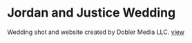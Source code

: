 # Jordan and Justice Wedding

Wedding shot and website created by Dobler Media LLC.
[view](https://jordan-and-justice.dobler.studio/)
